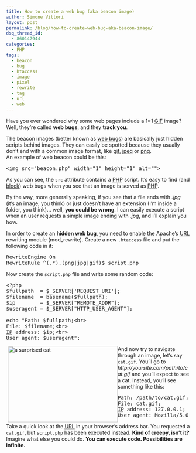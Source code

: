 ```yaml
---
title: How to create a web bug (aka beacon image)
author: Simone Vittori
layout: post
permalink: /blog/how-to-create-web-bug-aka-beacon-image/
dsq_thread_id:
  - 860147944
categories:
  - PHP
tags:
  - beacon
  - bug
  - htaccess
  - image
  - pixel
  - rewrite
  - tag
  - url
  - web
---
```

<div id="jbID-121" class="jbPost">
  <p>
    Have you ever wondered why some web pages include a 1&#215;1 <abbr title="Graphics Interchange Format">GIF</abbr> image? Well, they&#8217;re called <strong>web bugs</strong>, and they <strong>track you</strong>.
  </p>
  
  <p>
    The beacon images (better known as <a href="http://en.wikipedia.org/wiki/Web_bug" title="Web bug on Wikipedia" target="_blank">web bugs</a>) are basically just hidden scripts behind images. They can easily be spotted because they usually don&#8217;t end with a common image format, like <abbr title="Graphics Interchange Format">gif</abbr>, <abbr title="Joint Photographic Experts Group">jpeg</abbr> or <abbr title="Portable Network Graphics">png</abbr>.<br />An example of web beacon could be this:
  </p>
  
  <pre>&lt;img src="beacon.php" width="1" height="1" alt=""&gt;</pre>
  
  <p>
    As you can see, the <code>src</code> attribute contains a <abbr title="PHP: Hypertext Preprocessor (recursive acronym)">PHP</abbr> script. It&#8217;s easy to find (and <a href="http://www.ghostery.com/" title="Ghostery" target="_blank" rel="nofollow">block</a>) web bugs when you see that an image is served as <abbr title="PHP: Hypertext Preprocessor (recursive acronym)">PHP</abbr>.
  </p>
  
  <p>
    By the way, more generally speaking, if you see that a file ends with <em>.jpg</em> (it&#8217;s an image, you think) or just doesn&#8217;t have an extension (I&#8217;m inside a folder, you think)&#8230; well, <strong>you could be wrong</strong>. I can easily execute a script when an user requests a simple image ending with <em>.jpg</em>, and I&#8217;ll explain you how.
  </p>
  
  <p>
    In order to create an <strong>hidden web bug</strong>, you need to enable the Apache&#8217;s <abbr title="Uniform Resource Locator">URL</abbr> rewriting module (mod_rewrite). Create a new <code>.htaccess</code> file and put the following code in it:
  </p>
  
  <pre>RewriteEngine On
RewriteRule ^(.*).(png|jpg|gif)$ script.php</pre>
  
  <p>
    Now create the <code>script.php</code> file and write some random code:
  </p>
  
  <pre>&lt;?php
$fullpath  = $_SERVER['REQUEST_URI'];
$filename  = basename($fullpath);
$ip        = $_SERVER["REMOTE_ADDR"];
$useragent = $_SERVER["HTTP_USER_AGENT"];

echo "Path: $fullpath;&lt;br&gt;
File: $filename;&lt;br&gt;
<abbr title="Internet Protocol">IP</abbr> address: $ip;&lt;br&gt;
User agent: $useragent";</pre>
  
  <p>
    <a style="float:left; margin-left:5px;" href="http://simonewebdesign.it/blog/wp-content/uploads/2012/09/cat-surprised.gif"><img src="http://simonewebdesign.it/blog/wp-content/uploads/2012/09/cat-surprised.gif" alt="a surprised cat" title="cat-surprised" width="300" height="208" class="alignnone size-full wp-image-148" /></a>And now try to navigate through an image, let&#8217;s say <code>cat.gif</code>. You&#8217;ll go to <em>http://yoursite.com/path/to/cat.gif</em> and you&#8217;ll expect to see a cat. Instead, you&#8217;ll see something like this:
  </p>
  
  <pre>Path: /path/to/cat.gif;
File: cat.gif;
<abbr title="Internet Protocol">IP</abbr> address: 127.0.0.1;
User agent: Mozilla/5.0 [...];</pre>
  
  <p>
    Take a quick look at the <abbr title="Uniform Resource Locator">URL</abbr> in your browser&#8217;s address bar. You requested a <code>cat.gif</code>, but <code>script.php</code> has been executed instead. <strong>Kind of creepy, isn&#8217;t it?</strong> Imagine what else you could do. <strong>You can execute code. Possibilities are infinite.</strong>
  </p>
</div>